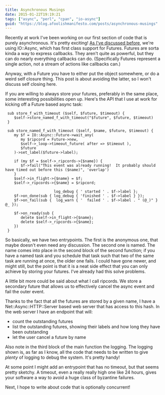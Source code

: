 ```yaml
---
title: Asynchronous Musings
date: 2015-01-22T19:19:21
tags: ["async", "perl", "cpan", "io-async"]
guid: "https://blog.afoolishmanifesto.com/posts/asynchronous-musings"
---
```

Recently at work I've been working on our first section of code that is purely
asynchronous.  It's pretty exciting!  [As I've discussed
before](/posts/concurrency-and-async-in-perl/), we're using IO::Async, which has
first class support for Futures.  Futures are sorta kinda a way to express
callbacks.  They aren't quite as powerful, but they can do nearly everything
callbacks can do.  (Specifically Futures represent a single action, not a stream
of actions like callbacks can.)

Anyway, with a Future you have to either put the object somewhere, or do a weird
self closure thing.  This post is about avoiding the latter, so I won't discuss
self closing here.

If you are willing to always store your futures, preferably in the same place,
some interesting possibilities open up.  Here's the API that I use at work for
kicking off a Future based async task:

     sub store_f_with_timeout ($self, $future, $timeout) {
        $self->store_named_f_with_timeout("$future", $future, $timeout)
     }

     sub store_named_f_with_timeout ($self, $name, $future, $timeout) {
        my $f = IO::Async::Future->wait_any(
           my $ripcord = Future->new,
           $self->_loop->timeout_future( after => $timeout ),
           $future
        )->set_label($future->label);

        if (my $f = $self->_ripcords->{$name}) {
           $f->fail("This event was already running!  It probably should have timed out before this ($name)", 'overlap')
        }
        $self->in_flight->{$name} = $f;
        $self->_ripcords->{$name} = $ripcord;

                          log_debug { ' started ' . $f->label };
        $f->on_done(sub { log_debug { 'finished ' . $f->label } });
        $f->on_fail(sub {  log_warn { '  failed ' . $f->label . " (@_)" } @_ });

        $f->on_ready(sub {
           delete $self->in_flight->{$name};
           delete $self->_ripcords->{$name};
        })
     }

So basically, we have two entrypoints.  The first is the anonymous one, that
maybe doesn't even need any discussion.  The second one is named.  The name
comes into place in the second block of the second function; if you have a named
task and you schedule that task such that two of the same task are running at
once, the older one fails.  I could have gone newer, and might still, but the
point is that it is a neat side effect that you can only achieve by storing your
futures.  I've already had this solve problems.

A little bit more could be said about what I call ripcords.  We store a
secondary future that allows us to effectively cancel the async event and fail
the outer event.

Thanks to the fact that all the futures are stored by a given name, I have a
Net::Async::HTTP::Server based web server that has access to this hash.  In the
web server I have an endpoint that will:

 * count the outstanding futures
 * list the outstanding futures, showing their labels and how long they have
   been outstanding
 * let the user cancel a future by name

 Also note in the third block of the main function the logging.  The logging
 shown is, as far as I know, all the code that needs to be written to give
 *plenty* of logging to debug the system.  It's pretty handy!

 At some point I might add an entrypoint that has no timeout, but that seems
 pretty sketchy.  A timeout, even a really really high one like 24 hours, gives
 your software a way to avoid a huge class of byzantine failures.

 Next, I hope to write about code that is optionally concurrent!
